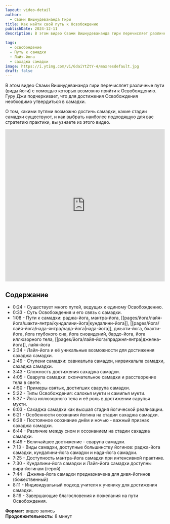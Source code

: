 ```yaml
---
layout: video-detail
author:
  - Свами Вишнудевананда Гири
title: Как найти свой путь к Освобождению
publishDate: 2024-12-11
description: В этом видео Свами Вишнудевананда гири перечисляет различные пути (виды йоги) с помощью которых возможно прийти к Освобождению. Гуру Джи подчеркивает, что для достижения Освобождения необходимо утвердиться в самадхи. О том, какими путями возможно достичь самадхи, какие стадии самадхи существуют, и как выбрать наиболее подходящую для вас стратегию практики, вы узнаете из этого видео.

tags:
  - освобождение
  - Путь к самадхи
  - Лайя-йога
  - сахаджа самадхи
image: https://i.ytimg.com/vi/6daiYtZtY-4/maxresdefault.jpg
draft: false
---
```


В этом видео Свами Вишнудевананда гири перечисляет различные пути (виды йоги) с помощью которых возможно прийти к Освобождению. Гуру Джи подчеркивает, что для достижения Освобождения необходимо утвердиться в самадхи. 

О том, какими путями возможно достичь самадхи, какие стадии самадхи существуют, и как выбрать наиболее подходящую для вас стратегию практики, вы узнаете из этого видео.

<iframe width="100%" height="480px" src="https://www.youtube.com/embed/6daiYtZtY-4" title="YouTube video player" frameborder="0" allow="accelerometer; autoplay; clipboard-write; encrypted-media; gyroscope; picture-in-picture; web-share" referrerpolicy="strict-origin-when-cross-origin" allowfullscreen></iframe>


## Содержание
- 0:24 - Существует много путей, ведущих к единому Освобождению.
- 0:33 - Суть Освобождения и его связь с самадхи.
- 1:08 - Пути к самадхи: раджа-йога, мантра-йога, [[pages/йога/лайя-йога/шакти-янтра/кундалини-йога|кундалини-йога]], [[pages/йога/лайя-йога/нада-янтра/нада-йога|нада-йога]], джьоти-йога, бхакти-йога, йога глубокого сна, йога сновидений, бардо-йога, йога иллюзорного тела, [[pages/йога/лайя-йога/праджня-янтра|джняна-йога]], лайя-йога
- 2:34 - Лайя-йога и её уникальные возможности для достижения сахаджа самадхи.
- 2:49 - Ступени самадхи: савикальпа самадхи, нирвикальпа самадхи, сахаджа самадхи.
- 3:43 - Сложность достижения сахаджа самадхи.
- 4:05 - Сварупа самадхи: окончательное самадхи и расстворение тела в свете.
- 4:50 - Примеры святых, достигших сварупа самадхи.
- 5:22 - Типы Освобождения: салокья мукти и самипья мукти.
- 5:37 - Йога иллюзорного тела и её роль в достижении сарупья мукти.
- 6:03 - Сахаджа самадхи как высшая стадия йогической реализации.
- 6:21 - Особенности осознания йогина на стадии сахаджа самадхи.
- 6:28 - Постоянное осознание днём и ночью - важный признак сахаджа самадхи.
- 6:44 - Различие между сном и осознанием на стадии сахаджа самадхи.
- 6:49 - Величайшее достижение - сварупа самадхи.
- 7:13 - Виды самадхи, доступные большинству йогинов: раджа-йога самадхи, кундалини-йога самадхи и нада-йога самадхи.
- 7:25 - Доступность мантра-йога самадхи при интенсивной практике.
- 7:30 - Кундалини-йога самадхи и Лайя-йога самадхи доступны вира-йогинам (герой)
- 7:44 - Джняна-йога самадхи предназначена для дивя-йогинов (божественный)
- 8:11 - Индивидуальный подход учителя к ученику для достижения самадхи.
- 8:19 - Завершающие благословения и пожелания на пути Освобождения.

**Формат:** видео запись \
**Продолжительность:** 8 минут


